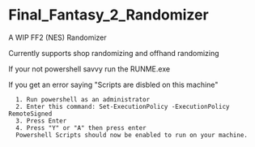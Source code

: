 # Final_Fantasy_2_Randomizer
A WIP FF2 (NES) Randomizer

Currently supports shop randomizing and offhand randomizing

If your not powershell savvy run the RUNME.exe

If you get an error saying "Scripts are disbled on this machine"

      1. Run powershell as an administrator
      2. Enter this command: Set-ExecutionPolicy -ExecutionPolicy RemoteSigned
      3. Press Enter
      4. Press "Y" or "A" then press enter
      Powershell Scripts should now be enabled to run on your machine.
